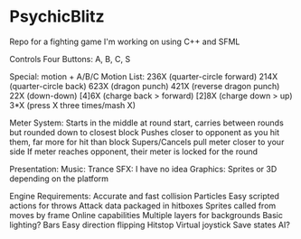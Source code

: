 # PsychicBlitz
Repo for a fighting game I'm working on using C++ and SFML

Controls
Four Buttons: A, B, C, S

Special: motion + A/B/C
    Motion List:
        236X (quarter-circle forward)
        214X (quarter-circle back)
        623X (dragon punch)
        421X (reverse dragon punch)
        22X (down-down)
        [4]6X (charge back > forward)
        [2]8X (charge down > up)
        3*X (press X three times/mash X)

Meter System:
Starts in the middle at round start, carries between rounds but rounded down to closest block
Pushes closer to opponent as you hit them, far more for hit than block
Supers/Cancels pull meter closer to your side
If meter reaches opponent, their meter is locked for the round

Presentation:
Music: Trance
SFX: I have no idea
Graphics: Sprites or 3D depending on the platform

Engine Requirements:
Accurate and fast collision
Particles
Easy scripted actions for throws
Attack data packaged in hitboxes
Sprites called from moves by frame
Online capabilities
Multiple layers for backgrounds
Basic lighting?
Bars
Easy direction flipping
Hitstop
Virtual joystick
Save states
AI?
